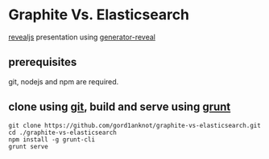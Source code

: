 # Graphite Vs. Elasticsearch

[revealjs](http://lab.hakim.se/reveal-js/) presentation using [generator-reveal](https://www.npmjs.com/package/generator-reveal)

## prerequisites

git, nodejs and npm are required.

## clone using [git](http://git-scm.com/), build and serve using [grunt](http://gruntjs.com/)

```
git clone https://github.com/gord1anknot/graphite-vs-elasticsearch.git
cd ./graphite-vs-elasticsearch
npm install -g grunt-cli
grunt serve
```
